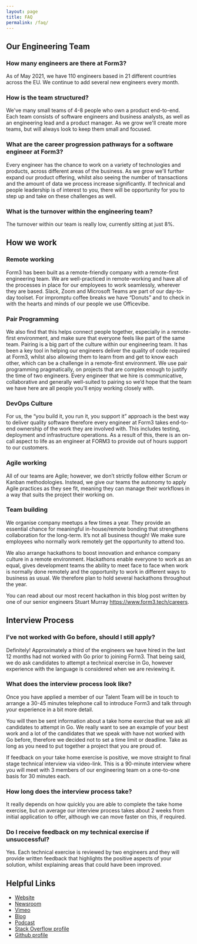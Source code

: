 ```yaml
---
layout: page
title: FAQ
permalink: /faq/
---
```


## Our Engineering Team

### How many engineers are there at Form3? 

As of May 2021, we have 110 engineers based in 21 different countries across the EU. We continue to add several new engineers every month.

### How is the team structured? 

We've many small teams of 4-8 people who own a product end-to-end. Each team consists of software engineers and business analysts, as well as an engineering lead and a product manager. As we grow we'll create more teams, but will always look to keep them small and focused.

### What are the career progression pathways for a software engineer at Form3? 

Every engineer has the chance to work on a variety of technologies and products, across different areas of the business. As we grow we'll further expand our product offering, whilst also seeing the number of transactions and the amount of data we process increase significantly. If technical and people leadership is of interest to you, there will be opportunity for you to step up and take on these challenges as well.

### What is the turnover within the engineering team? 

The turnover within our team is really low, currently sitting at just 8%. 

## How we work

### Remote working
Form3 has been built as a remote-friendly company with a remote-first engineering team. We are well-practiced in remote-working and have all of the processes in place for our employees to work seamlessly, wherever they are based.  Slack, Zoom and Microsoft Teams are part of our day-to-day toolset. For impromptu coffee breaks we have “Donuts” and to check in with the hearts and minds of our people we use Officevibe.

### Pair Programming 
We also find that this helps connect people together, especially in a remote-first environment, and make sure that everyone feels like part of the same team. 
Pairing is a big part of the culture within our engineering team. It has been a key tool in helping our engineers deliver the quality of code required at Form3, whilst also allowing them to learn from and get to know each other, which can be a challenge in a remote-first environment. We use pair programming pragmatically, on projects that are complex enough to justify the time of two engineers. Every engineer that we hire is communicative, collaborative and generally well-suited to pairing so we’d hope that the team we have here are all people you’ll enjoy working closely with.

### DevOps Culture

For us, the “you build it, you run it, you support it” approach is the best way to deliver quality software therefore every engineer at Form3 takes end-to-end ownership of the work they are involved with. This includes testing, deployment and infrastructure operations. As a result of this, there is an on-call aspect to life as an engineer at FORM3 to provide out of hours support to our customers.

### Agile working

All of our teams are Agile; however, we don’t strictly follow either Scrum or Kanban methodologies. Instead, we give our teams the autonomy to apply Agile practices as they see fit, meaning they can manage their workflows in a way that suits the project their working on.

### Team building

We organise company meetups a few times a year. They provide an essential chance for meaningful in-house/remote bonding that strengthens collaboration for the long-term. It’s not all business though! We make sure employees who normally work remotely get the opportunity to attend too.

We also arrange hackathons to boost innovation and enhance company culture in a remote environment. Hackathons enable everyone to work as an equal, gives development teams the ability to meet face to face when work is normally done remotely and the opportunity to work in different ways to business as usual. We therefore plan to hold several hackathons throughout the year.

You can read about our most recent hackathon in this blog post written by one of our senior engineers Stuart Murray https://www.form3.tech/careers.

## Interview Process

### I’ve not worked with Go before, should I still apply?
Definitely! Approximately a third of the engineers we have hired in the last 12 months had not worked with Go prior to joining Form3. That being said, we do ask candidates to attempt a technical exercise in Go, however experience with the language is considered when we are reviewing it.

### What does the interview process look like?
Once you have applied a member of our Talent Team will be in touch to arrange a 30-45 minutes telephone call to introduce Form3 and talk through your experience in a bit more detail.

You will then be sent information about a take home exercise that we ask all candidates to attempt in Go. We really want to see an example of your best work and a lot of the candidates that we speak with have not worked with Go before, therefore we decided not to set a time limit or deadline. Take as long as you need to put together a project that you are proud of.

If feedback on your take home exercise is positive, we move straight to final stage technical interview via video-link. This is a 90-minute interview where you will meet with 3 members of our engineering team on a one-to-one basis for 30 minutes each.

### How long does the interview process take?
It really depends on how quickly you are able to complete the take home exercise, but on average our interview process takes about 2 weeks from initial application to offer, although we can move faster on this, if required.

### Do I receive feedback on my technical exercise if unsuccessful?
Yes. Each technical exercise is reviewed by two engineers and they will provide written feedback that highlights the positive aspects of your solution, whilst explaining areas that could have been improved.

## Helpful Links

- [Website](https://www.form3.tech/about)
- [Newsroom](https://form3.tech/press)  
- [Vimeo](https://vimeo.com/form3)
- [Blog](https://form3.tech/blog)
- [Podcast](https://tech-by-form3.simplecast.com/)
- [Stack Overflow profile](https://stackoverflow.com/jobs/companies/form3-financial-cloud)
- [Github profile](https://github.com/form3tech-oss)